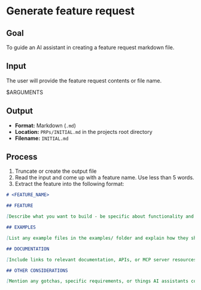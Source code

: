 # Generate feature request

## Goal

To guide an AI assistant in creating a feature request markdown file.

## Input

The user will provide the feature request contents or file name.

<feature>
$ARGUMENTS
</feature>

## Output

- **Format:** Markdown (`.md`)
- **Location:** `PRPs/INITIAL.md` in the projects root directory
- **Filename:** `INITIAL.md`

## Process

1. Truncate or create the output file
1. Read the input and come up with a feature name. Use less than 5 words.
1. Extract the feature into the following format:

```md
# <FEATURE_NAME>

## FEATURE

[Describe what you want to build - be specific about functionality and requirements]

## EXAMPLES

[List any example files in the examples/ folder and explain how they should be used]

## DOCUMENTATION

[Include links to relevant documentation, APIs, or MCP server resources]

## OTHER CONSIDERATIONS

[Mention any gotchas, specific requirements, or things AI assistants commonly miss]
```
